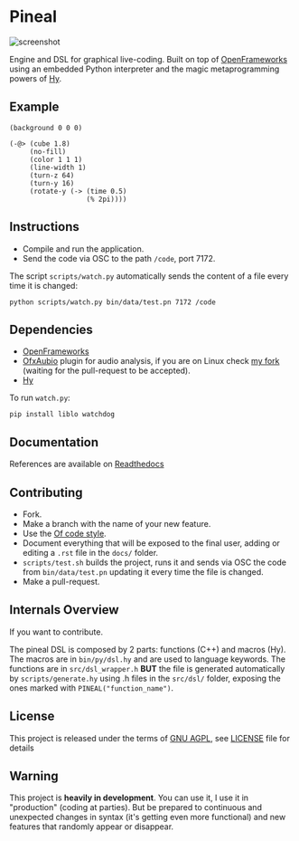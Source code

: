 Pineal
======

![screenshot](http://i.imgur.com/3lBNKan.png)

Engine and DSL for graphical live-coding.
Built on top of [OpenFrameworks](http://openframeworks.cc/) using an embedded
Python interpreter and the magic metaprogramming powers of [Hy](http://hylang.org).


Example
-------

```hy
(background 0 0 0)

(-@> (cube 1.8)
	 (no-fill)
	 (color 1 1 1)
	 (line-width 1)
	 (turn-z 64)
	 (turn-y 16)
	 (rotate-y (-> (time 0.5)
                   (% 2pi))))

```

Instructions
------------

- Compile and run the application.
- Send the code via OSC to the path `/code`, port 7172.

The script `scripts/watch.py` automatically sends the content of a file every
time it is changed:

```
python scripts/watch.py bin/data/test.pn 7172 /code
```


Dependencies
------------

- [OpenFrameworks](http://openframeworks.cc/)
- [OfxAubio](https://github.com/aubio/ofxAubio) plugin for audio analysis, if you
  are on Linux check [my fork](https://github.com/edne/ofxAubio) (waiting for the
  pull-request to be accepted).
- [Hy](http://hylang.org)

To run `watch.py`:
```
pip install liblo watchdog
```


Documentation
-------------
References are available on [Readthedocs](http://pineal.readthedocs.org/en/latest/)


Contributing
------------
- Fork.
- Make a branch with the name of your new feature.
- Use the [Of code style](https://github.com/openframeworks/openFrameworks/wiki/oF-code-style).
- Document everything that will be exposed to the final user, adding or editing a
  `.rst` file in the `docs/` folder.
- `scripts/test.sh` builds the project, runs it and sends via OSC the code from
  `bin/data/test.pn` updating it every time the file is changed.
- Make a pull-request.


Internals Overview
------------------
If you want to contribute.

The pineal DSL is composed by 2 parts: functions (C++) and macros (Hy).
The macros are in `bin/py/dsl.hy` and are used to language keywords. The functions
are in `src/dsl_wrapper.h` **BUT** the file is generated automatically by
`scripts/generate.hy` using .h files in the `src/dsl/` folder, exposing the
ones marked with `PINEAL("function_name")`.


License
-------
This project is released under the terms of [GNU AGPL](http://www.gnu.org/licenses/agpl-3.0.html), see [LICENSE](LICENSE) file for details


Warning
-------
This project is **heavily in development**. You can use it, I use it in
"production" (coding at parties). But be prepared to continuous and unexpected
changes in syntax (it's getting even more functional) and new features that
randomly appear or disappear.

